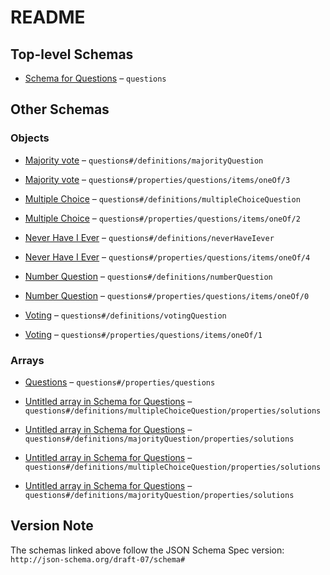 # README

## Top-level Schemas

*   [Schema for Questions](./questions.md) – `questions`

## Other Schemas

### Objects

*   [Majority vote](./questions-definitions-majority-vote.md "Let them vote on a topic") – `questions#/definitions/majorityQuestion`

*   [Majority vote](./questions-properties-questions-questiontypes-oneof-majority-vote.md "Let them vote on a topic") – `questions#/properties/questions/items/oneOf/3`

*   [Multiple Choice](./questions-definitions-multiple-choice.md) – `questions#/definitions/multipleChoiceQuestion`

*   [Multiple Choice](./questions-properties-questions-questiontypes-oneof-multiple-choice.md) – `questions#/properties/questions/items/oneOf/2`

*   [Never Have I Ever](./questions-definitions-never-have-i-ever.md "Never Have I Ever Question") – `questions#/definitions/neverHaveIever`

*   [Never Have I Ever](./questions-properties-questions-questiontypes-oneof-never-have-i-ever.md "Never Have I Ever Question") – `questions#/properties/questions/items/oneOf/4`

*   [Number Question](./questions-definitions-number-question.md "A question where you hav to guess a number (could be a year or e") – `questions#/definitions/numberQuestion`

*   [Number Question](./questions-properties-questions-questiontypes-oneof-number-question.md "A question where you hav to guess a number (could be a year or e") – `questions#/properties/questions/items/oneOf/0`

*   [Voting](./questions-definitions-voting.md "A question where one of the members is voted") – `questions#/definitions/votingQuestion`

*   [Voting](./questions-properties-questions-questiontypes-oneof-voting.md "A question where one of the members is voted") – `questions#/properties/questions/items/oneOf/1`

### Arrays

*   [Questions](./questions-properties-questions.md "The questionset's questions") – `questions#/properties/questions`

*   [Untitled array in Schema for Questions](./questions-definitions-multiple-choice-properties-solutions.md "An array containing the possible Solutions") – `questions#/definitions/multipleChoiceQuestion/properties/solutions`

*   [Untitled array in Schema for Questions](./questions-definitions-majority-vote-properties-solutions.md "An array containing the possible Solutions") – `questions#/definitions/majorityQuestion/properties/solutions`

*   [Untitled array in Schema for Questions](./questions-definitions-multiple-choice-properties-solutions.md "An array containing the possible Solutions") – `questions#/definitions/multipleChoiceQuestion/properties/solutions`

*   [Untitled array in Schema for Questions](./questions-definitions-majority-vote-properties-solutions.md "An array containing the possible Solutions") – `questions#/definitions/majorityQuestion/properties/solutions`

## Version Note

The schemas linked above follow the JSON Schema Spec version: `http://json-schema.org/draft-07/schema#`

